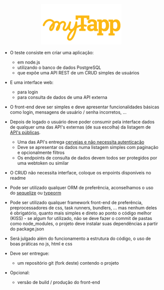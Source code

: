 <p align="center">
  <img width="260" src="https://github.com/myTapp/front-end-test/blob/master/mytapp.png?raw=true">
</p>

- O teste consiste em criar uma aplicação:
  - em node.js
  - utilizando o banco de dados PostgreSQL
  - que expõe uma API REST de um CRUD simples de usuários
  
- E uma interface web:
  - para login
  - para consulta de dados de uma API externa
  
- O front-end deve ser simples e deve apresentar funcionalidades básicas como login, mensagens de usuário / senha incorretos, ...
- Depois de logado o usuário deve poder consumir pela interface dados de qualquer uma das API's externas (de sua escolha) da listagem de [API's públicas](https://github.com/toddmotto/public-apis).
  - Uma das API's entrega [cervejas e não necessita autenticação](https://punkapi.com/)
  - Deve se apresentar os dados numa listagem simples com paginação e opcionalmente filtros
  - Os endpoints de consulta de dados devem todos ser protegidos por uma webtoken ou similar
  
- O CRUD não necessita interface, coloque os enpoints disponíveis no readme
  
- Pode ser utilizado qualquer ORM de preferência, aconselhamos o uso do [sequelize](https://github.com/sequelize/sequelize) ou [typeorm](https://github.com/typeorm/typeorm)
- Pode ser utilizado qualquer framework front-end de preferência, preprocessadores de css, task runners, bundlers, ... mas nenhum deles é obrigatório, quanto mais simples e direto ao ponto o código melhor (KISS) - se algum for utilizado, não se deve fazer o commit de pastas como node_modules, o projeto deve instalar suas dependências a partir do package.json
- Será julgado além do funcionamento a estrutura do código, o uso de boas práticas no js, html e css


- Deve ser entregue:
  - um repositório git (fork deste) contendo o projeto
  
- Opcional:
  - versão de build / produção do front-end
